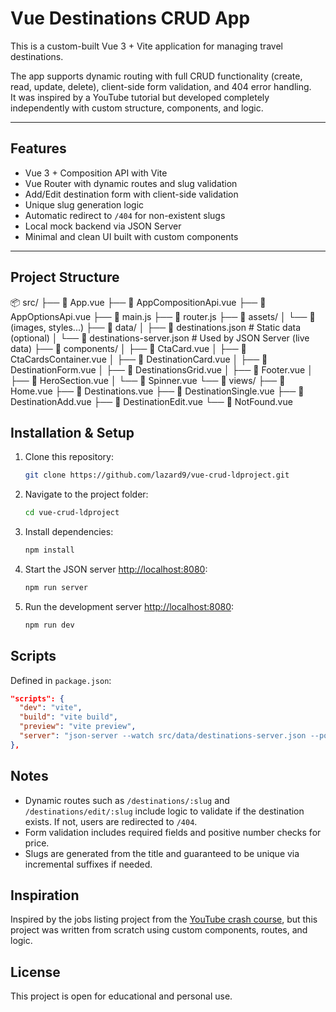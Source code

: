 # Vue Destinations CRUD App

This is a custom-built Vue 3 + Vite application for managing travel destinations.

The app supports dynamic routing with full CRUD functionality (create, read, update, delete), client-side form validation, and 404 error handling.  
It was inspired by a YouTube tutorial but developed completely independently with custom structure, components, and logic.

---

## Features

- Vue 3 + Composition API with Vite
- Vue Router with dynamic routes and slug validation
- Add/Edit destination form with client-side validation
- Unique slug generation logic
- Automatic redirect to `/404` for non-existent slugs
- Local mock backend via JSON Server
- Minimal and clean UI built with custom components

---

## Project Structure

📦 src/
├── 📄 App.vue
├── 📄 AppCompositionApi.vue
├── 📄 AppOptionsApi.vue
├── 📄 main.js
├── 📄 router.js
├── 📁 assets/
│   └── 📄 (images, styles...)
├── 📁 data/
│   ├── 📄 destinations.json               # Static data (optional)
│   └── 📄 destinations-server.json        # Used by JSON Server (live data)
├── 📁 components/
│   ├── 📄 CtaCard.vue
│   ├── 📄 CtaCardsContainer.vue
│   ├── 📄 DestinationCard.vue
│   ├── 📄 DestinationForm.vue
│   ├── 📄 DestinationsGrid.vue
│   ├── 📄 Footer.vue
│   ├── 📄 HeroSection.vue
│   └── 📄 Spinner.vue
└── 📁 views/
    ├── 📄 Home.vue
    ├── 📄 Destinations.vue
    ├── 📄 DestinationSingle.vue
    ├── 📄 DestinationAdd.vue
    ├── 📄 DestinationEdit.vue
    └── 📄 NotFound.vue

## Installation & Setup

1. Clone this repository:

    ```bash
    git clone https://github.com/lazard9/vue-crud-ldproject.git
    ```

2. Navigate to the project folder:

    ```bash
    cd vue-crud-ldproject
    ```

3. Install dependencies:

    ```bash
    npm install
    ```

4. Start the JSON server [http://localhost:8080](http://localhost:8080):

    ```bash
    npm run server
    ```

5. Run the development server [http://localhost:8080](http://localhost:8080):

    ```bash
    npm run dev
    ```

## Scripts

Defined in `package.json`:

```json
"scripts": {
  "dev": "vite",
  "build": "vite build",
  "preview": "vite preview",
  "server": "json-server --watch src/data/destinations-server.json --port 8080"
},
```

## Notes

- Dynamic routes such as `/destinations/:slug` and `/destinations/edit/:slug` include logic to validate if the destination exists. If not, users are redirected to `/404`.
- Form validation includes required fields and positive number checks for price.
- Slugs are generated from the title and guaranteed to be unique via incremental suffixes if needed.

## Inspiration

Inspired by the jobs listing project from the [YouTube crash course](https://www.youtube.com/watch?v=VeNfHj6MhgA),
but this project was written from scratch using custom components, routes, and logic.

## License

This project is open for educational and personal use.

